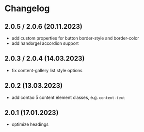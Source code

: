 # Changelog

## 2.0.5 / 2.0.6 (20.11.2023)
- add custom properties for button border-style and border-color
- add handorgel accordion support

## 2.0.3 / 2.0.4 (14.03.2023)
- fix content-gallery list style options

## 2.0.2 (13.03.2023)
- add contao 5 content element classes, e.g. `content-text`

## 2.0.1 (17.01.2023)
- optimize headings
